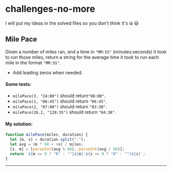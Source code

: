 # challenges-no-more

I will put my ideas in the solved files so you don't think it's ia 😃

## Mile Pace

Given a number of miles ran, and a time in `"MM:SS"` (minutes:seconds) it took to run those miles, return a string for the average time it took to run each mile in the format `"MM:SS"`.

- Add leading zeros when needed.

#### Some tests:

- `milePace(3, "24:00")` should return`"08:00"`.
- `milePace(1, "06:45")` should return `"06:45"`.
- `milePace(2, "07:00")` should return `"03:30"`.
- `milePace(26.2, "120:35")` should return `"04:36"`.

#### My solution:

```js
function milePace(miles, duration) {
  let [m, s] = duration.split(":");
  let avg = (m * 60 + +s) / miles;
  [s, m] = [parseInt(avg % 60), parseInt(avg / 60)];
  return `${m <= 9 ? "0" : ""}${m}:${s <= 9 ? "0" : ""}${s}`;
}
```

---
